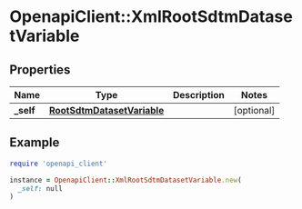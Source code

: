 # OpenapiClient::XmlRootSdtmDatasetVariable

## Properties

| Name | Type | Description | Notes |
| ---- | ---- | ----------- | ----- |
| **_self** | [**RootSdtmDatasetVariable**](RootSdtmDatasetVariable.md) |  | [optional] |

## Example

```ruby
require 'openapi_client'

instance = OpenapiClient::XmlRootSdtmDatasetVariable.new(
  _self: null
)
```

